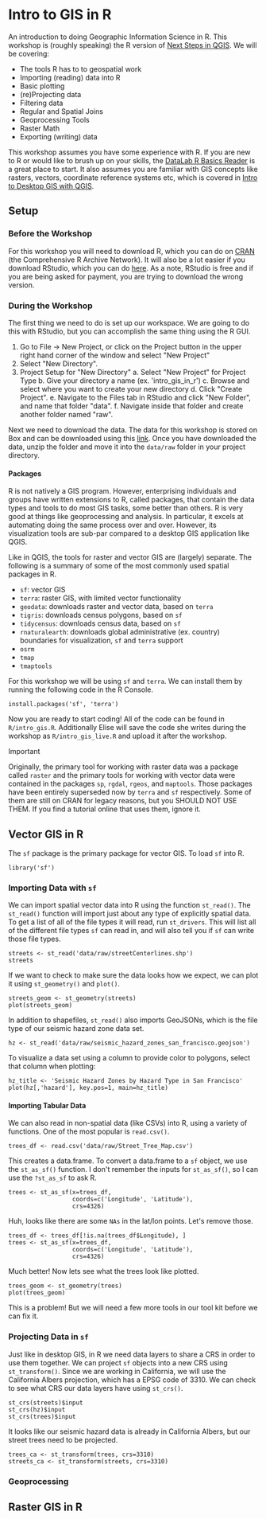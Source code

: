 # Intro to GIS in R
An introduction to doing Geographic Information Science in R. This workshop
is (roughly speaking) the R version of [Next Steps in QGIS][ns_qgis]. We will 
be covering:

  - The tools R has to to geospatial work
  - Importing (reading) data into R
  - Basic plotting
  - (re)Projecting data
  - Filtering data
  - Regular and Spatial Joins
  - Geoprocessing Tools
  - Raster Math
  - Exporting (writing) data

This workshop assumes you have some experience with R. If you are new to R or
would like to brush up on your skills, the [DataLab R Basics Reader][rbasics] is
a great place to start. It also assumes you are familiar with GIS concepts like
rasters, vectors, coordinate reference systems etc, which is covered in 
[Intro to Desktop GIS with QGIS][intro_qgis].

[ns_qgis]: https://drive.google.com/file/d/1JviOWp_8x_SXv46nJCVlef1s9t9jqcUw/view
[rbasics]: https://ucdavisdatalab.github.io/workshop_r_basics/
[intro_qgis]: https://ucdavisdatalab.github.io/Intro-to-Desktop-GIS-with-QGIS/

## Setup

### Before the Workshop

For this workshop you will need to download R, which you can do on [CRAN][cran]
(the Comprehensive R Archive Network). It will also be a lot easier if you
download RStudio, which you can do [here][posit]. As a note, RStudio is free and
if you are being asked for payment, you are trying to download the wrong
version.

[cran]: https://cran.r-project.org/
[posit]: https://posit.co/download/rstudio-desktop/

### During the Workshop

The first thing we need to do is set up our workspace. We are going to do this
with RStudio, but you can accomplish the same thing using the R GUI. 

  1. Go to File -> New Project, or click on the Project button in the upper right
  hand corner of the window and select "New Project"
  2. Select "New Directory".
  3. Project Setup for "New Directory"
      a. Select "New Project" for Project Type
      b. Give your directory a name (ex. 'intro_gis_in_r')
      c. Browse and select where you want to create your new directory
      d. Click "Create Project".
      e. Navigate to the Files tab in RStudio and click "New Folder", and name
    that folder "data".
      f. Navigate inside that folder and create another folder named "raw".


Next we need to download the data. The data for this workshop is stored on Box
and can be downloaded using this [link][box]. Once you have downloaded the data,
unzip the folder and move it into the `data/raw` folder in your project
directory.

[box]: https://ucdavis.app.box.com/s/cnlz6ejmje4qgf7z80h7ygbwydc65kkm

#### Packages
R is not natively a GIS program. However, enterprising individuals and groups
have written extensions to R, called packages, that contain the data types and
tools to do most GIS tasks, some better than others. R is very good at things
like geoprocessing and analysis. In particular, it excels at automating doing
the same process over and over. However, its visualization tools are sub-par
compared to a desktop GIS application like QGIS.

Like in QGIS, the tools for raster and vector GIS are (largely) separate. 
The following is a summary of some of the most commonly used spatial 
packages in R.

  - `sf`: vector GIS
  - `terra`: raster GIS, with limited vector functionality
  - `geodata`: downloads raster and vector data, based on `terra`
  - `tigris`: downloads census polygons, based on `sf`
  - `tidycensus`: downloads census data, based on `sf`
  - `rnaturalearth`: downloads global administrative (ex. country) boundaries
      for visualization, `sf` and `terra` support
  - `osrm`
  - `tmap`
  - `tmaptools`

For this workshop we will be using `sf` and `terra`. We can install them by
running the following code in the R Console.

```
install.packages('sf', 'terra')
```

Now you are ready to start coding! All of the code can be found in
`R/intro_gis.R`. Additionally Elise will save the code she writes during the
workshop as `R/intro_gis_live.R` and upload it after the workshop.

> [!IMPORTANT]
>
> Originally, the primary tool for working with raster data was a package 
> called `raster` and the primary tools for working with vector data were contained in the
> packages `sp`, `rgdal`, `rgeos`, and `maptools`. Those packages have been
> entirely superseded now by `terra` and `sf` respectively. Some of them are
> still on CRAN for legacy reasons, but you SHOULD NOT USE THEM. If you find a
> tutorial online that uses them, ignore it.

## Vector GIS in R

The `sf` package is the primary package for vector GIS. To load `sf` into R.

```
library('sf')
```

### Importing Data with `sf`

We can import spatial vector data into R using the function `st_read()`. The
`st_read()` function will import just about any type of explicitly spatial
data. To get a list of all of the file types it will read, run `st_drivers`.
This will list all of the different file types `sf` can read in, and will also 
tell you if `sf` can write those file types.

```
streets <- st_read('data/raw/streetCenterlines.shp')
streets
```

If we want to check to make sure the data looks how we expect, we can plot it
using `st_geometry()` and `plot()`.

```
streets_geom <- st_geometry(streets)
plot(streets_geom)
```

In addition to shapefiles, `st_read()` also imports GeoJSONs, which is the file
type of our seismic hazard zone data set.

```
hz <- st_read('data/raw/seismic_hazard_zones_san_francisco.geojson')
```

To visualize a data set using a column to provide color to polygons, select
that column when plotting:

```
hz_title <- 'Seismic Hazard Zones by Hazard Type in San Francisco'
plot(hz[,'hazard'], key.pos=1, main=hz_title)
```


#### Importing Tabular Data

We can also read in non-spatial data (like CSVs) into R, using a variety of 
functions. One of the most popular is `read.csv()`.

```
trees_df <- read.csv('data/raw/Street_Tree_Map.csv')
```

This creates a data.frame. To convert a data.frame to a `sf` object, we use the
`st_as_sf()` function. I don't remember the inputs for `st_as_sf()`, so I can
use the `?st_as_sf` to ask R.

```
trees <- st_as_sf(x=trees_df,
                  coords=c('Longitude', 'Latitude'),
                  crs=4326)
```

Huh, looks like there are some `NAs` in the lat/lon points. Let's remove those.

```
trees_df <- trees_df[!is.na(trees_df$Longitude), ]
trees <- st_as_sf(x=trees_df,
                  coords=c('Longitude', 'Latitude'),
                  crs=4326)
```

Much better! Now lets see what the trees look like plotted.

```
trees_geom <- st_geometry(trees)
plot(trees_geom)
```

This is a problem! But we will need a few more tools in our tool kit before we
can fix it.

### Projecting Data in `sf`
 
Just like in desktop GIS, in R we need data layers to share a CRS in order to
use them together. We can project `sf` objects into a new CRS using
`st_transform()`. Since we are working in California, we will use the California
Albers projection, which has a EPSG code of 3310. We can check to see what CRS
our data layers have using `st_crs()`.

```
st_crs(streets)$input
st_crs(hz)$input
st_crs(trees)$input

```

It looks like our seismic hazard data is already in California Albers, but our
street trees need to be projected.

```
trees_ca <- st_transform(trees, crs=3310)
streets_ca <- st_transform(streets, crs=3310)
```

### Geoprocessing



## Raster GIS in R

